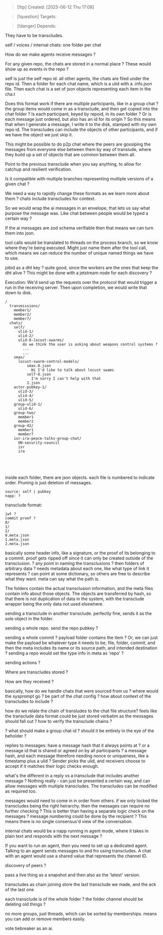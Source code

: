 
>[!tip] Created: [2025-06-12 Thu 17:08]

>[!question] Targets: 

>[!danger] Depends: 

They have to be transcludes.

self / voices / internal chats:
one folder per chat

How do we make agents receive messages ?

For any given repo, the chats are stored in a normal place ?
These would show up as events in the repo ?

self is just the self repo id.
all other agents, the chats are filed under the repo id.
Then a folder for each chat name, which is a ulid with a .info.json file.
Then each chat is a set of json objects representing each item in the cha.t

Does this format work if there are multiple participants, like in a group chat ?
the group items would come in as a transclude, and then get copied into the chat folder ?
Is each participant, keyed by repoid, in its own folder ?
Or is each message just ordered, but also has an id for its origin ?
So this means that when I generate a message, I write it to the disk, stamped with my own repo id.
The transcludes can include the objects of other participants, and if we have the object we just skip it.

This might be possible to do p2p chat where the peers are gossiping the messages from everyone else between them by way of translude, where they build up a set of objects that are common between them all.

Point to the previous transclude when you say anything, to allow for catchup and resilient verification.

Is it compatible with multiple branches representing multiple versions of a given chat ?

We need a way to rapidly change these formats as we learn more about them ?
chats include transcludes for context.

So we would wrap the ai messages in an envelope, that lets us say what purpose the message was.
Like chat between people would be typed a certain way ?

If the ai messages are zod schema verifiable then that means we can turn them into json.

tool calls would be translated to threads on the process branch, so we know where they're being executed.  Might just name them after the tool call, which means we can reduce the number of unique named things we have to use.

jobid as a dht key ?
quite good, since the workers are the ones that keep the dht alive ?
This might be done with a jetstream node for each discovery ?

Execution:
We'd send up the requests over the protocol that would trigger a run in the receiving server.
Then upon completion, we would write that down to disk.


```
/
  transmissions/
    member1/
    member2/
    member7/
  chats/
    self/
      ulid-1/
      ulid-2/
      ulid-8-locust-swarms/
	    do we think the user is asking about weapons control systems ?
	    ...
	    ...
    smax/
      locust-swarm-control-models/
	      smax-0.json
		    Hi I'd like to talk about locust swams
	      self-0.json
	        I'm sorry I can't help with that
	      2.json
    actor-pubkey-1/
      ulid-3/
      ulid-4/
      ulid-5/
    group-ulid-1/
      ulid-6/
    group-two/
      member1
      member2
    group-42/
      member1
      member7
    isr-ira-peace-talks-group-chat/
      UN-security-council
      isr
      ira

  
    
      
```

inside each folder, there are json objects.
each file is numbered to indicate order.  Pruning is just deletion of messages.

```
source: self | pubkey
napp: ?
```


transclude format:
```
jwt ?
commit proof ?
0/
1/
2/
0.meta.json
1.meta.json
2.meta.json
```

basically some header info, like a signature, or the proof of its belonging to a commit.
proof gets ripped off since it can only be created outside of the transclusion.
? any point in naming the transclusions ?
then folders of arbitrary data ?
needs metadata about each one, like what type of link it represents ?
can point at some dictionary, so others are free to describe what they want.
meta can say what the path is.

The folders contain the actual transclusion information, and the meta files contain info about those objects.
The objects are transferred by hash, so that there is not duplication of data in the system, with the transclude wrapper being the only data not used elsewhere.

sending a transclude in another transclude.
perfectly fine, sends it as the sole object in the folder.

sending a whole repo.
send the repo pubkey ?

sending a whole commit ?
payload folder contains the item ?
Or, we can just make the payload be whatever type it needs to be, file, folder, commit, and then the meta includes its name or its source path, and intended destination ?
sending a repo would set the type info in meta as 'repo' ?

sending actions ?

Where are transcludes stored ?


How are they received ?


basically, how do we handle chats that were sourced from us ?
where would the sysprompt go ?  be part of the chat config ?
how about context of the transcludes to include ?

how do we relate the chain of transludes to the chat file structure?
feels like the transclude data format could be just stored verbatim as the messages should fall out ?
how to verify the transclude chains ?

? what should make a group chat id ? should it be entirely in the eye of the beholder ?

replies to messages:
have a message hash that it always points at ?
or a message id that is shared or agreed on by all participants ?
a message hash, and each message therefore needing nonce or uniqueness, like a timestamp plus a ulid ?
Sender picks the ulid, and receivers choose to accept if it matches their logic checks enough.

what's the different in a reply vs a transclude that includes another message ?
Nothing really - can just be presented a certain way, and can allow messages with multiple transcludes.
The transcludes can be modified as required too.

messages would need to come in in order from others.
if we only locked the transcludes being the right heirarchy.
then the messages can require no further checking ?
This is better than having a separate logic check on the messages ?
message numbering could be done by the recipient ?
This means there is no single consensus'd view of the conversation.

internal chats would be a napp running in agent mode, where it takes in plain text and responds with the next message ?

If you want to run an agent, then you need to set up a dedicated agent.
Talking to an agent sends messages to and fro using transcludes.
A chat with an agent would use a shared value that represents the channel ID.

discovery of peers ?

pass a live thing as a snapshot and then also as the 'latest' version.

transcludes as chain joining
store the last transclude we made, and the ack of the last one

each transclude is of the whole folder ?  the folder channel should be deleting old things ?

no more groups, just threads, which can be sorted by memberships.
means you can add or remove members easily.

vote tiebreaker as an ai.